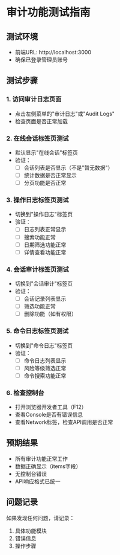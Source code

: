 # 审计功能测试指南

## 测试环境
- 前端URL: http://localhost:3000
- 确保已登录管理员账号

## 测试步骤

### 1. 访问审计日志页面
- 点击左侧菜单的"审计日志"或"Audit Logs"
- 检查页面是否正常加载

### 2. 在线会话标签页测试
- 默认显示"在线会话"标签页
- 验证：
  - [ ] 会话列表是否显示（不是"暂无数据"）
  - [ ] 统计数据是否正常显示
  - [ ] 分页功能是否正常

### 3. 操作日志标签页测试
- 切换到"操作日志"标签页
- 验证：
  - [ ] 日志列表正常显示
  - [ ] 搜索功能正常
  - [ ] 日期筛选功能正常
  - [ ] 详情查看功能正常

### 4. 会话审计标签页测试
- 切换到"会话审计"标签页
- 验证：
  - [ ] 会话记录列表显示
  - [ ] 筛选功能正常
  - [ ] 删除功能（如有权限）

### 5. 命令日志标签页测试
- 切换到"命令日志"标签页
- 验证：
  - [ ] 命令日志列表显示
  - [ ] 风险等级筛选正常
  - [ ] 命令搜索功能正常

### 6. 检查控制台
- 打开浏览器开发者工具（F12）
- 查看Console是否有错误信息
- 查看Network标签，检查API调用是否正常

## 预期结果
- 所有审计功能正常工作
- 数据正确显示（items字段）
- 无控制台错误
- API响应格式已统一

## 问题记录
如果发现任何问题，请记录：
1. 具体功能模块
2. 错误信息
3. 操作步骤